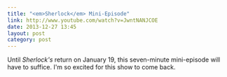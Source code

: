 ```yaml
---
title: "<em>Sherlock</em> Mini-Episode"
link: http://www.youtube.com/watch?v=JwntNANJCOE
date: 2013-12-27 13:45
layout: post
category: post
---
```

Until _Sherlock's_ return on January 19, this seven-minute mini-episode will have to suffice. I'm so excited for this show to come back.